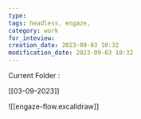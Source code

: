 ```yaml
---
type: 
tags: headless, engaze, 
category: work
for_inteview: 
creation_date: 2023-09-03 10:32
modification_date: 2023-09-03 10:32
---
```


Current Folder : 




[[03-09-2023]]



![[engaze-flow.excalidraw]]